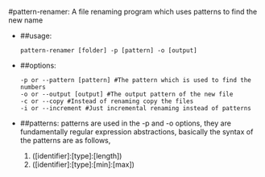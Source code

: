 #pattern-renamer: A file renaming program which uses patterns to find the new name

- ##usage:
	```
	pattern-renamer [folder] -p [pattern] -o [output]
	```

- ##options:
	```
	-p or --pattern [pattern] #The pattern which is used to find the numbers
	-o or --output [output] #The output pattern of the new file
	-c or --copy #Instead of renaming copy the files
	-i or --increment #Just incremental renaming instead of patterns
	```

- ##patterns:
	patterns are used in the -p and -o options, they are fundamentally regular expression abstractions,
	basically the syntax of the patterns are as follows,
	1) ([identifier]:[type]:[length])
	2) ([identifier]:[type]:[min]:[max])